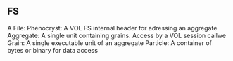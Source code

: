 

## FS

A File:
    Phenocryst: A VOL FS internal header for adressing an aggregate
    Aggregate: A single unit containing grains. Access by a VOL session callwe
    Grain: A single executable unit of an aggregate
    Particle: A container of bytes or binary for data access
